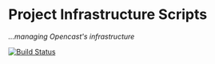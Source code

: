 Project Infrastructure Scripts
==============================

*…managing Opencast's infrastructure*

[![Build Status](https://travis-ci.com/opencast/opencast-project-infrastructure.svg?branch=master)
](https://travis-ci.com/opencast/opencast-project-infrastructure)
